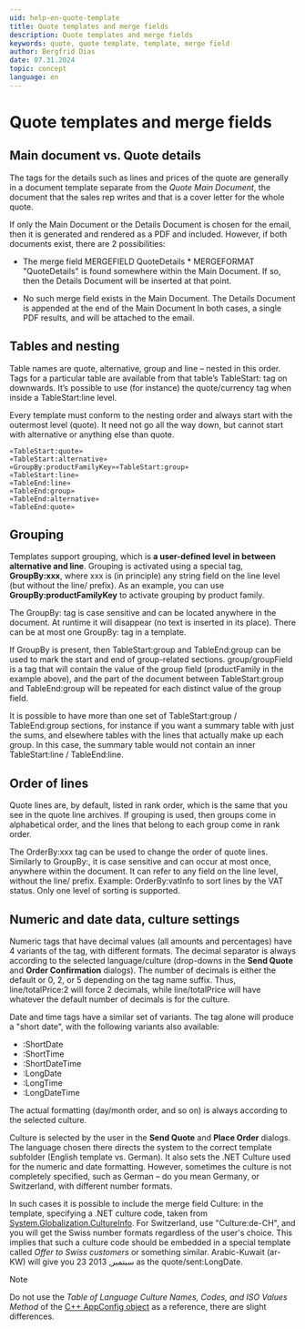 ```yaml
---
uid: help-en-quote-template
title: Quote templates and merge fields
description: Quote templates and merge fields
keywords: quote, quote template, template, merge field
author: Bergfrid Dias
date: 07.31.2024
topic: concept
language: en
---
```


# Quote templates and merge fields

## Main document vs. Quote details

The tags for the details such as lines and prices of the quote are generally in a document template separate from the *Quote Main Document*, the document that the sales rep writes and that is a cover letter for the whole quote.

If only the Main Document or the Details Document is chosen for the email, then it is generated and rendered as a PDF and included. However, if both documents exist, there are 2 possibilities:

* The merge field MERGEFIELD  QuoteDetails \* MERGEFORMAT "QuoteDetails" is found somewhere within the Main Document. If so, then the Details Document will be inserted at that point.

* No such merge field exists in the Main Document. The Details Document is appended at the end of the Main Document
In both cases, a single PDF results, and will be attached to the email.

## Tables and nesting

Table names are quote, alternative, group and line – nested in this order. Tags for a particular table are available from that table’s TableStart: tag on downwards. It’s possible to use (for instance) the quote/currency tag when inside a TableStart:line level.

Every template must conform to the nesting order and always start with the outermost level (quote). It need not go all the way down, but cannot start with alternative or anything else than quote.

```text
«TableStart:quote»
«TableStart:alternative»
«GroupBy:productFamilyKey»«TableStart:group»
«TableStart:line»
«TableEnd:line»
«TableEnd:group»
«TableEnd:alternative»
«TableEnd:quote»
```

## Grouping

Templates support grouping, which is **a user-defined level in between alternative and line**. Grouping is activated using a special tag, **GroupBy:xxx**, where xxx is (in principle) any string field on the line level (but without the line/ prefix). As an example, you can use **GroupBy:productFamilyKey** to activate grouping by product family.

The GroupBy: tag is case sensitive and can be located anywhere in the document. At runtime it will disappear (no text is inserted in its place). There can be at most one GroupBy: tag in a template.

If GroupBy is present, then TableStart:group and TableEnd:group can be used to mark the start and end of group-related sections. group/groupField is a tag that will contain the value of the group field (productFamily in the example above), and the part of the document between TableStart:group and TableEnd:group will be repeated for each distinct value of the group field.

It is possible to have more than one set of TableStart:group / TableEnd:group sections, for instance if you want a summary table with just the sums, and elsewhere tables with the lines that actually make up each group. In this case, the summary table would not contain an inner TableStart:line / TableEnd:line.

## Order of lines

Quote lines are, by default, listed in rank order, which is the same that you see in the quote line archives. If grouping is used, then groups come in alphabetical order, and the lines that belong to each group come in rank order.

The OrderBy:xxx tag can be used to change the order of quote lines. Similarly to GroupBy:, it is case sensitive and can occur at most once, anywhere within the document. It can refer to any field on the line level, without the line/ prefix. Example: OrderBy:vatInfo to sort lines by the VAT status. Only one level of sorting is supported.

## <a id ="culture" />Numeric and date data, culture settings

Numeric tags that have decimal values (all amounts and percentages) have 4 variants of the tag, with different formats. The decimal separator is always according to the selected language/culture (drop-downs in the **Send Quote** and **Order Confirmation** dialogs). The number of decimals is either the default or 0, 2, or 5 depending on the tag name suffix. Thus, line/totalPrice:2 will force 2 decimals, while line/totalPrice will have whatever the default number of decimals is for the culture.

Date and time tags have a similar set of variants. The tag alone will produce a "short date", with the following variants  also available:

* :ShortDate
* :ShortTime
* :ShortDateTime
* :LongDate
* :LongTime
* :LongDateTime

The actual formatting (day/month order, and so on) is always according to the selected culture.

Culture is selected by the user in the **Send Quote** and **Place Order** dialogs. The language chosen there directs the system to the correct template subfolder (English template vs. German). It also sets the .NET Culture used for the numeric and date formatting. However, sometimes the culture is not completely specified, such as German – do you mean Germany, or Switzerland, with different number formats‌.

In such cases it is possible to include the merge field Culture: in the template, specifying a .NET culture code, taken from [System.Globalization.CultureInfo][1]. For Switzerland, use "Culture:de-CH", and you will get the Swiss number formats regardless of the user's choice. This implies that such a culture code should be embedded in a special template called *Offer to Swiss customers* or something similar. Arabic-Kuwait (ar-KW) will give you 23 ﺳﺒﺘﻤﺒﺮ, 2013 as the quote/sent:LongDate.

> [!NOTE]
> Do not use the *Table of Language Culture Names, Codes, and ISO Values Method* of the [C++ AppConfig object][2] as a reference, there are slight differences.

<!-- Referenced links -->
[1]: https://docs.microsoft.com/en-us/dotnet/api/system.globalization.cultureinfo?view=net-5.0
[2]: https://docs.microsoft.com/en-us/previous-versions/commerce-server/ee825488(v=cs.20)
